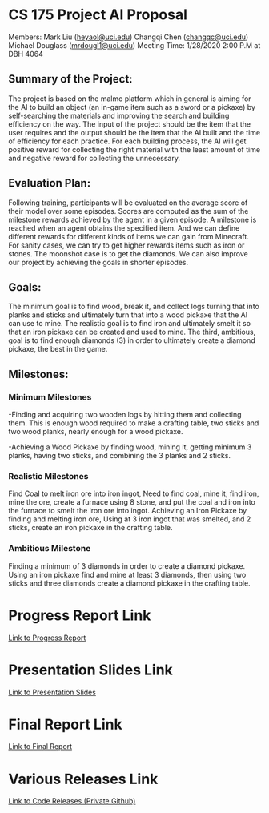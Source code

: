 # CS 175 Project AI Proposal
Members: 
Mark Liu (heyaol@uci.edu)
Changqi Chen (changqc@uci.edu)
Michael Douglass (mrdougl1@uci.edu)
Meeting Time: 1/28/2020 2:00 P.M at DBH 4064


## Summary of the Project: 
The project is based on the malmo platform which in general is aiming for the AI to build an object (an in-game item such as a sword or a pickaxe) by self-searching the materials and improving the search and building efficiency on the way. The input of the project should be the item that the user requires and the output should be the item that the AI built and the time of efficiency for each practice. For each building process, the AI will get positive reward for collecting the right material with the least amount of time and negative reward for collecting the unnecessary.


## Evaluation Plan: 
Following training, participants will be evaluated on the average score of their model over some episodes. Scores are computed as the sum of the milestone rewards achieved by the agent in a given episode. A milestone is reached when an agent obtains the specified item. And we can define different rewards for different kinds of items we can gain from Minecraft.
For sanity cases, we can try to get higher rewards items such as iron or stones. The moonshot case is to get the diamonds. We can also improve our project by achieving the goals in shorter episodes.


## Goals:
The minimum goal is to find wood, break it, and collect logs turning that into planks and sticks and ultimately turn that into a wood pickaxe that the AI can use to mine. The realistic goal is to find iron and ultimately smelt it so that an iron pickaxe can be created and used to mine. The third, ambitious, goal is to find enough diamonds (3) in order to ultimately create a diamond pickaxe, the best in the game.


## Milestones:
### Minimum Milestones
-Finding and acquiring two wooden logs by hitting them and collecting them. This is enough wood required to make a crafting table, two sticks and two wood planks, nearly enough for a wood pickaxe.

-Achieving a Wood Pickaxe by finding wood, mining it, getting minimum 3 planks, having two sticks, and combining the 3 planks and 2 sticks.
### Realistic Milestones
Find Coal to melt iron ore into iron ingot, Need to find coal, mine it, find iron, mine the ore, create a furnace using 8 stone, and put the coal and iron into the furnace to smelt the iron ore into ingot.
Achieving an Iron Pickaxe by finding and melting iron ore, Using at 3 iron ingot that was smelted, and 2 sticks, create an iron pickaxe in the crafting table.
### Ambitious Milestone
Finding a minimum of 3 diamonds in order to create a diamond pickaxe. Using an iron pickaxe find and mine at least 3 diamonds, then using two sticks and three diamonds create a diamond pickaxe in the crafting table.



# Progress Report Link
[Link to Progress Report](https://ogmars.github.io/175-PROJECT-19-PUBLIC/175ProgressReport.pdf)

# Presentation Slides Link
[Link to Presentation Slides](https://ogmars.github.io/175-PROJECT-19-PUBLIC/CS175ProjectPresentation.pdf)

# Final Report Link
[Link to Final Report](https://ogmars.github.io/175-PROJECT-19-PUBLIC/Final_Report.pdf)

# Various Releases Link
[Link to Code Releases (Private Github)](https://github.com/OGMaRs/175-PROJECT-19/releases)
